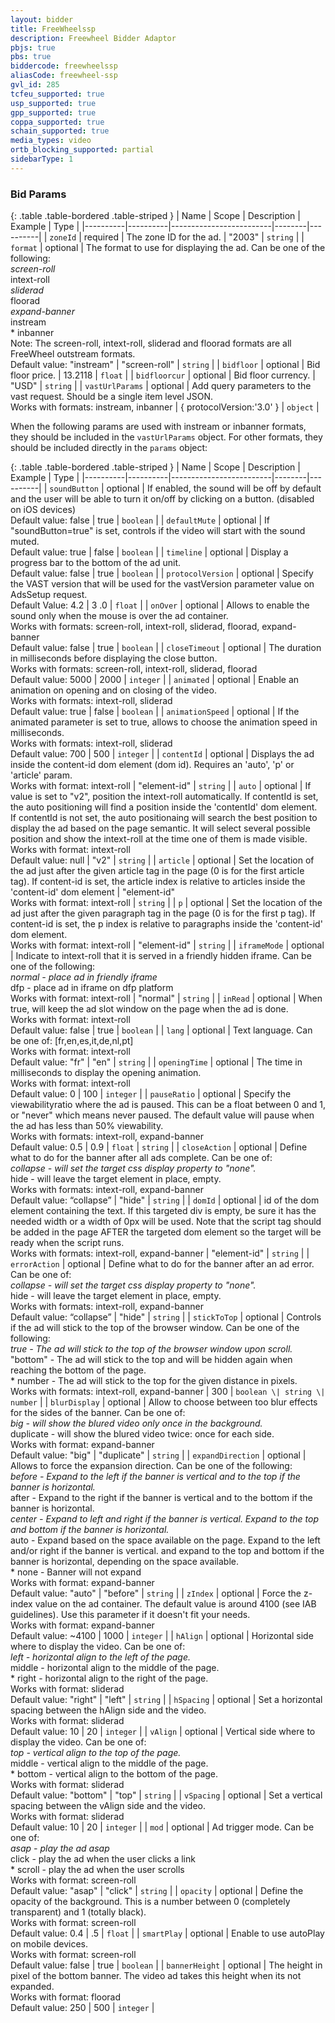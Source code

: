 ```yaml
---
layout: bidder
title: FreeWheelssp
description: Freewheel Bidder Adaptor
pbjs: true
pbs: true
biddercode: freewheelssp
aliasCode: freewheel-ssp
gvl_id: 285
tcfeu_supported: true
usp_supported: true
gpp_supported: true
coppa_supported: true
schain_supported: true
media_types: video
ortb_blocking_supported: partial
sidebarType: 1
---
```


### Bid Params

{: .table .table-bordered .table-striped }
| Name     | Scope    | Description | Example | Type     |
|----------|----------|-------------------------|--------|----------|
| `zoneId` | required | The zone ID for the ad. | "2003" | `string` |
| `format` | optional | The format to use for displaying the ad. Can be one of the following:<br/>*screen-roll<br/>* intext-roll<br/>*sliderad<br/>* floorad<br/>*expand-banner<br/>* instream<br/>* inbanner<br/>Note: The screen-roll, intext-roll, sliderad and floorad formats are all FreeWheel outstream formats.<br>Default value: "instream" | "screen-roll" | `string` |
| `bidfloor` | optional | Bid floor price. | 13.2118  | `float` |
| `bidfloorcur` | optional | Bid floor currency. | "USD" | `string` |
| `vastUrlParams` | optional | Add query parameters to the vast request. Should be a single item level JSON.<br>Works with formats: instream, inbanner | { protocolVersion:'3.0' } | `object` |

When the following params are used with instream or inbanner formats, they should be included in the `vastUrlParams` object. For other formats, they should be included directly in the `params` object:

{: .table .table-bordered .table-striped }
| Name     | Scope    | Description | Example | Type     |
|----------|----------|-------------------------|--------|----------|
| `soundButton` | optional | If enabled, the sound will be off by default and the user will be able to turn it on/off by clicking on a button. (disabled on iOS devices)<br/>Default value: false | true | `boolean` |
| `defaultMute` | optional | If "soundButton=true" is set, controls if the video will start with the sound muted.<br/>Default value: true | false | `boolean` |
| `timeline` | optional | Display a progress bar to the bottom of the ad unit.<br/> Default value: false | true | `boolean` |
| `protocolVersion` | optional | Specify the VAST version that will be used for the vastVersion parameter value on AdsSetup request.<br/>Default Value: 4.2 | 3 .0 | `float` |
| `onOver` | optional | Allows to enable the sound only when the mouse is over the ad container.<br/> Works with formats: screen-roll, intext-roll, sliderad, floorad, expand-banner<br/>Default value: false | true | `boolean` |
| `closeTimeout` | optional | The duration in milliseconds before displaying the close button.<br/>Works with formats: screen-roll, intext-roll, sliderad, floorad<br/>Default value: 5000 | 2000 | `integer` |
| `animated` | optional | Enable an animation on opening and on closing of the video.<br/>Works with formats: intext-roll, sliderad<br/>Default value: true | false | `boolean` |
| `animationSpeed` | optional | If the animated parameter is set to true, allows to choose the animation speed in milliseconds.<br/>Works with formats: intext-roll, sliderad<br/>Default value: 700 | 500 | `integer` |
| `contentId` | optional | Displays the ad inside the content-id dom element (dom id). Requires an 'auto', 'p' or 'article' param.<br/>Works with format: intext-roll | "element-id" | `string` |
| `auto` | optional | If value is set to "v2", position the intext-roll automatically. If contentId is set, the auto positioning will find a position inside the 'contentId' dom element.<br/>If contentId is not set, the auto positionaing will search the best position to display the ad based on the page semantic. It will select several possible position and show the intext-roll at the time one of them is made visible.<br/>Works with format: intext-roll<br/>Default value: null | "v2" | `string` |
| `article` | optional | Set the location of the ad just after the given article tag in the page (0 is for the first article tag). If content-id is set, the article index is relative to articles inside the 'content-id' dom element | "element-id"<br/>Works with format: intext-roll | `string` |
| `p` | optional | Set the location of the ad just after the given paragraph tag in the page (0 is for the first p tag). If content-id is set, the p index is relative to paragraphs inside the 'content-id' dom element.<br/>Works with format: intext-roll | "element-id" | `string` |
| `iframeMode` | optional | Indicate to intext-roll that it is served in a friendly hidden iframe. Can be one of the following:<br/>*normal - place ad in friendly iframe<br/>* dfp - place ad in iframe on dfp platform<br/>Works with format: intext-roll | "normal" | `string` |
| `inRead` | optional | When true, will keep the ad slot window on the page when the ad is done.<br/>Works with format: intext-roll<br/>Default value: false | true | `boolean` |
| `lang` | optional | Text language. Can be one of: [fr,en,es,it,de,nl,pt]<br/>Works with format: intext-roll<br/>Default value: "fr" | "en" | `string` |
| `openingTime` | optional | The time in milliseconds to display the opening animation.<br/>Works with format: intext-roll<br/>Default value: 0 | 100 | `integer` |
| `pauseRatio` | optional | Specify the viewabilityratio where the ad is paused. This can be a float between 0 and 1, or "never" which means never paused. The default value will pause when the ad has less than 50% viewability.<br/>Works with formats: intext-roll, expand-banner<br/>Default value: 0.5 | 0.9 | `float` \| `string` |
| `closeAction` | optional | Define what to do for the banner after all ads complete. Can be one of:<br/>*collapse - will set the target css display property to "none".<br/>* hide - will leave the target element in place, empty.<br/>Works with formats: intext-roll, expand-banner<br/>Default value: “collapse” | "hide" | `string` |
| `domId` | optional | id of the dom element containing the text. If this targeted div is empty, be sure it has the needed width or a width of 0px will be used. Note that the script tag should be added in the page AFTER the targeted dom element so the target will be ready when the script runs.<br/>Works with formats: intext-roll, expand-banner | "element-id" | `string` |
| `errorAction` | optional | Define what to do for the banner after an ad error. Can be one of:<br/>*collapse - will set the target css display property to "none".<br/>* hide - will leave the target element in place, empty.<br/>Works with formats: intext-roll, expand-banner<br/>Default value: “collapse” | "hide" | `string` |
| `stickToTop` | optional | Controls if the ad will stick to the top of the browser window. Can be one of the following:<br/>*true - The ad will stick to the top of the browser window upon scroll. <br/>* "bottom" - The ad will stick to the top and will be hidden again when reaching the bottom of the page.<br/>* number - The ad will stick to the top for the given distance in pixels.<br/>Works with formats: intext-roll, expand-banner | 300 | `boolean \| string \| number` |
| `blurDisplay` | optional | Allow to choose between too blur effects for the sides of the banner. Can be one of:<br/>*big - will show the blured video only once in the background.<br/>* duplicate - will show the blured video twice: once for each side.<br/>Works with format: expand-banner<br/>Default value: "big" | "duplicate" | `string` |
| `expandDirection` | optional | Allows to force the expansion direction. Can be one of the following:<br/>*before - Expand to the left if the banner is vertical and to the top if the banner is horizontal.<br/>* after - Expand to the right if the banner is vertical and to the bottom if the banner is horizontal.<br/>*center - Expand to left and right if the banner is vertical. Expand to the top and bottom if the banner is horizontal.<br/>* auto - Expand based on the space available on the page. Expand to the left and/or right if the banner is vertical. and expand to the top and bottom if the banner is horizontal, depending on the space available.<br/>* none - Banner will not expand<br/>Works with format: expand-banner<br/>Default value: "auto" | "before" | `string` |
| `zIndex` | optional | Force the z-index value on the ad container. The default value is around 4100 (see IAB guidelines). Use this parameter if it doesn't fit your needs.<br/>Works with format: expand-banner<br/>Default value: ~4100 | 1000 | `integer` |
| `hAlign` | optional | Horizontal side where to display the video. Can be one of:<br/>*left - horizontal align to the left of the page.<br/>* middle - horizontal align to the middle of the page.<br/>* right - horizontal align to the right of the page.<br/>Works with format: sliderad<br/>Default value: "right" | "left" | `string` |
| `hSpacing` | optional | Set a horizontal spacing between the hAlign side and the video.<br/>Works with format: sliderad<br/>Default value: 10 | 20 | `integer` |
| `vAlign` | optional | Vertical side where to display the video. Can be one of:<br/>*top - vertical align to the top of the page.<br/>* middle - vertical align to the middle of the page.<br/>* bottom - vertical align to the bottom of the page.<br/>Works with format: sliderad<br/>Default value: "bottom" | "top" | `string` |
| `vSpacing` | optional | Set a vertical spacing between the vAlign side and the video.<br/>Works with format: sliderad<br/>Default value: 10 | 20 | `integer` |
| `mod` | optional | Ad trigger mode. Can be one of:<br/>*asap - play the ad asap<br/>* click - play the ad when the user clicks a link<br/>* scroll - play the ad when the user scrolls<br/>Works with format: screen-roll<br/>Default value: "asap" | "click" | `string` |
| `opacity` | optional | Define the opacity of the background. This is a number between 0 (completely transparent) and 1 (totally black).<br/>Works with format: screen-roll<br/>Default value: 0.4 | .5 | `float` |
| `smartPlay` | optional | Enable to use autoPlay on mobile devices.<br/>Works with format: screen-roll<br/>Default value: false | true | `boolean` |
| `bannerHeight` | optional | The height in pixel of the bottom banner. The video ad takes this height when its not expanded.<br/>Works with format: floorad<br/>Default value: 250 | 500 | `integer` |
